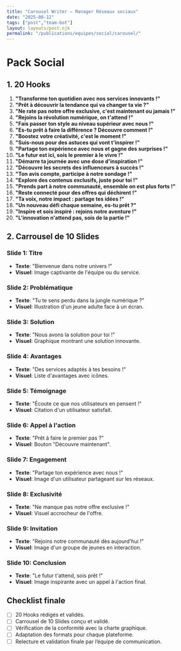 ```yaml
---
title: "Carousel Writer — Manager Réseaux sociaux"
date: "2025-08-12"
tags: ["post","team-bot"]
layout: layouts/post.njk
permalink: "/publications/equipes/social/carousel/"
---
```

# Pack Social

## 1. 20 Hooks

1. **"Transforme ton quotidien avec nos services innovants !"**
2. **"Prêt à découvrir la tendance qui va changer ta vie ?"**
3. **"Ne rate pas notre offre exclusive, c'est maintenant ou jamais !"**
4. **"Rejoins la révolution numérique, on t'attend !"**
5. **"Fais passer ton style au niveau supérieur avec nous !"**
6. **"Es-tu prêt à faire la différence ? Découvre comment !"**
7. **"Boostez votre créativité, c'est le moment !"**
8. **"Suis-nous pour des astuces qui vont t'inspirer !"**
9. **"Partage ton expérience avec nous et gagne des surprises !"**
10. **"Le futur est ici, sois le premier à le vivre !"**
11. **"Démarre ta journée avec une dose d'inspiration !"**
12. **"Découvre les secrets des influenceurs à succès !"**
13. **"Ton avis compte, participe à notre sondage !"**
14. **"Explore des contenus exclusifs, juste pour toi !"**
15. **"Prends part à notre communauté, ensemble on est plus forts !"**
16. **"Reste connecté pour des offres qui déchirent !"**
17. **"Ta voix, notre impact : partage tes idées !"**
18. **"Un nouveau défi chaque semaine, es-tu prêt ?"**
19. **"Inspire et sois inspiré : rejoins notre aventure !"**
20. **"L'innovation n'attend pas, sois de la partie !"**

## 2. Carrousel de 10 Slides

### Slide 1: Titre
- **Texte**: "Bienvenue dans notre univers !"
- **Visuel**: Image captivante de l'équipe ou du service.

### Slide 2: Problématique
- **Texte**: "Tu te sens perdu dans la jungle numérique ?"
- **Visuel**: Illustration d'un jeune adulte face à un écran.

### Slide 3: Solution
- **Texte**: "Nous avons la solution pour toi !"
- **Visuel**: Graphique montrant une solution innovante.

### Slide 4: Avantages
- **Texte**: "Des services adaptés à tes besoins !"
- **Visuel**: Liste d'avantages avec icônes.

### Slide 5: Témoignage
- **Texte**: "Écoute ce que nos utilisateurs en pensent !"
- **Visuel**: Citation d'un utilisateur satisfait.

### Slide 6: Appel à l'action
- **Texte**: "Prêt à faire le premier pas ?"
- **Visuel**: Bouton "Découvre maintenant".

### Slide 7: Engagement
- **Texte**: "Partage ton expérience avec nous !"
- **Visuel**: Image d'un utilisateur partageant sur les réseaux.

### Slide 8: Exclusivité
- **Texte**: "Ne manque pas notre offre exclusive !"
- **Visuel**: Visuel accrocheur de l'offre.

### Slide 9: Invitation
- **Texte**: "Rejoins notre communauté dès aujourd'hui !"
- **Visuel**: Image d'un groupe de jeunes en interaction.

### Slide 10: Conclusion
- **Texte**: "Le futur t'attend, sois prêt !"
- **Visuel**: Image inspirante avec un appel à l'action final.

## Checklist finale
- [ ] 20 Hooks rédigés et validés.
- [ ] Carrousel de 10 Slides conçu et validé.
- [ ] Vérification de la conformité avec la charte graphique.
- [ ] Adaptation des formats pour chaque plateforme.
- [ ] Relecture et validation finale par l’équipe de communication.
